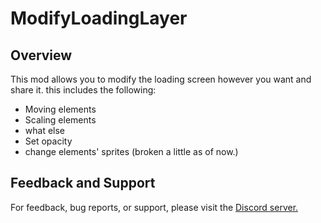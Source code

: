 # ModifyLoadingLayer

## Overview

This mod allows you to modify the loading screen however you want and share it. this includes the following:
- Moving elements
- Scaling elements
- what else
- Set opacity
- change elements' sprites (broken a little as of now.)


## Feedback and Support

For feedback, bug reports, or support, please visit the [Discord server.](https://discord.gg/qnPgmUVZsV)
